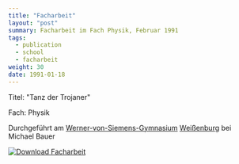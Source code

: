```yaml
---
title: "Facharbeit"
layout: "post"
summary: Facharbeit im Fach Physik, Februar 1991
tags:
  - publication
  - school
  - facharbeit
weight: 30
date: 1991-01-18
---
```


Titel: "Tanz der Trojaner"

Fach: Physik 

Durchgeführt am [Werner-von-Siemens-Gymnasium](https://www.wvsgym.de/) [Weißenburg](https://www.weissenburg.de/) bei Michael Bauer

[![Download Facharbeit](facharbeit_miniatur.png)](facharbeit_andreas_wuerl.pdf)
